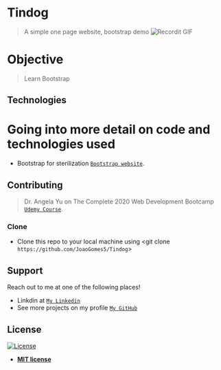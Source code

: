 
# Tindog

> A simple one page website, bootstrap demo
![Recordit GIF](https://recordit.co/1Ff8ssCEmD.gif)

# Objective

>Learn Bootstrap

## Technologies
# Going into more detail on code and technologies used

- Bootstrap for sterilization <a href="https://getbootstrap.com/" target="_blank">`Bootstrap website`</a>.


## Contributing

> Dr. Angela Yu on The Complete 2020 Web Development Bootcamp <a href="https://www.udemy.com/course/the-complete-web-development-bootcamp/" target="_blank">`Udemy Course`</a>.

### Clone

- Clone this repo to your local machine using <git clone `https://github.com/JoaoGomes5/Tindog`>

## Support

Reach out to me at one of the following places!

- Linkdin at <a href="https://www.linkedin.com/in/jo%C3%A3o-gomes-b732541a4/" target="_blank">`My Linkedin`</a>
- See more projects on my profile <a href="https://github.com/JoaoGomes5" target="_blank">`My GitHub`</a>


## License

[![License](http://img.shields.io/:license-mit-blue.svg?style=flat-square)](http://badges.mit-license.org)

- **[MIT license](http://opensource.org/licenses/mit-license.php)**


